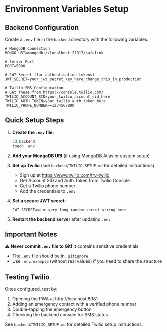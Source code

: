 # Environment Variables Setup

## Backend Configuration

Create a `.env` file in the `backend` directory with the following variables:

```env
# MongoDB Connection
MONGO_URI=mongodb://localhost:27017/safelink

# Server Port
PORT=5000

# JWT Secret (for authentication tokens)
JWT_SECRET=your_jwt_secret_key_here_change_this_in_production

# Twilio SMS Configuration
# Get these from https://console.twilio.com/
TWILIO_ACCOUNT_SID=your_twilio_account_sid_here
TWILIO_AUTH_TOKEN=your_twilio_auth_token_here
TWILIO_PHONE_NUMBER=+1234567890
```

## Quick Setup Steps

1. **Create the `.env` file:**
   ```bash
   cd backend
   touch .env
   ```

2. **Add your MongoDB URI** (if using MongoDB Atlas or custom setup)

3. **Set up Twilio** (see `backend/TWILIO_SETUP.md` for detailed instructions):
   - Sign up at https://www.twilio.com/try-twilio
   - Get Account SID and Auth Token from Twilio Console
   - Get a Twilio phone number
   - Add the credentials to `.env`

4. **Set a secure JWT secret:**
   ```env
   JWT_SECRET=your_very_long_random_secret_string_here
   ```

5. **Restart the backend server** after updating `.env`

## Important Notes

⚠️ **Never commit `.env` file to Git!** It contains sensitive credentials.
- The `.env` file should be in `.gitignore`
- Use `.env.example` (without real values) if you need to share the structure

## Testing Twilio

Once configured, test by:
1. Opening the PWA at http://localhost:8081
2. Adding an emergency contact with a verified phone number
3. Double-tapping the emergency button
4. Checking the backend console for SMS status

See `backend/TWILIO_SETUP.md` for detailed Twilio setup instructions.


